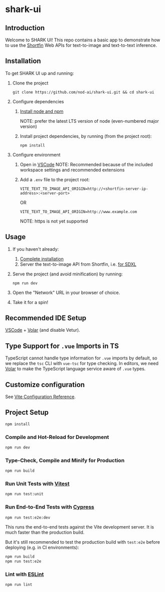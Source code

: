# shark-ui

## Introduction

Welcome to SHARK UI! This repo contains a basic app to demonstrate how to use the [Shortfin](https://github.com/nod-ai/shark-ai/tree/main/shortfin) Web APIs for text-to-image and text-to-text inference.

## Installation

To get SHARK UI up and running:

1. Clone the project

    ```shell
    git clone https://github.com/nod-ai/shark-ui.git && cd shark-ui
    ```

1. Configure dependencies
    1. [Install node and npm](https://nodejs.org/en/download)

        NOTE: prefer the latest LTS version of node (even-numbered major version)
    1. Install project dependencies, by running (from the project root):

        ```shell
        npm install
        ```

1. Configure environment
    1. Open in [VSCode](https://code.visualstudio.com/)
        NOTE: Recommended because of the included workspace settings and recommended extensions
    1. Add a `.env` file to the project root:

        ```env
        VITE_TEXT_TO_IMAGE_API_ORIGIN=http://<shortfin-server-ip-address>:<server-port>
        ```

        OR

        ```env
        VITE_TEXT_TO_IMAGE_API_ORIGIN=http://www.example.com
        ```

        NOTE: https is not yet supported

## Usage

1. If you haven't already:
    1. [Complete installation](#installation)
    1. Server the text-to-image API from Shortfin, i.e. [for SDXL](https://github.com/nod-ai/shark-ai/tree/main/shortfin/python/shortfin_apps/sd)
1. Serve the project (and avoid minification) by running:

    ```shell
    npm run dev 
    ```

1. Open the "Network" URL in your browser of choice.
1. Take it for a spin!

## Recommended IDE Setup

[VSCode](https://code.visualstudio.com/) + [Volar](https://marketplace.visualstudio.com/items?itemName=Vue.volar) (and disable Vetur).

## Type Support for `.vue` Imports in TS

TypeScript cannot handle type information for `.vue` imports by default, so we replace the `tsc` CLI with `vue-tsc` for type checking. In editors, we need [Volar](https://marketplace.visualstudio.com/items?itemName=Vue.volar) to make the TypeScript language service aware of `.vue` types.

## Customize configuration

See [Vite Configuration Reference](https://vite.dev/config/).

## Project Setup

```sh
npm install
```

### Compile and Hot-Reload for Development

```sh
npm run dev
```

### Type-Check, Compile and Minify for Production

```sh
npm run build
```

### Run Unit Tests with [Vitest](https://vitest.dev/)

```sh
npm run test:unit
```

### Run End-to-End Tests with [Cypress](https://www.cypress.io/)

```sh
npm run test:e2e:dev
```

This runs the end-to-end tests against the Vite development server.
It is much faster than the production build.

But it's still recommended to test the production build with `test:e2e` before deploying (e.g. in CI environments):

```sh
npm run build
npm run test:e2e
```

### Lint with [ESLint](https://eslint.org/)

```sh
npm run lint
```
